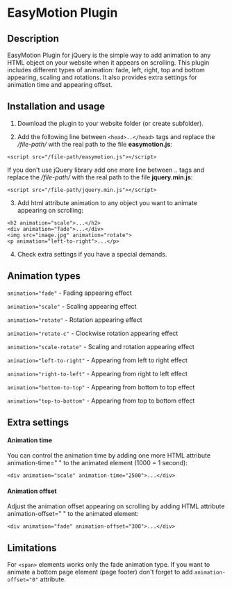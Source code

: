 # EasyMotion Plugin

## Description

EasyMotion Plugin for jQuery is the simple way to add animation to any HTML object on your website when it appears on scrolling. This plugin includes different types of animation: fade, left, right, top and bottom appearing, scaling and rotations. It also provides extra settings for animation time and appearing offset.

## Installation and usage

1. Download the plugin to your website folder (or create subfolder).

2. Add the following line between `<head>..</head>` tags and replace the */file-path/* with the real path to the file **easymotion.js**:
```
<script src="/file-path/easymotion.js"></script>
```
If you don't use jQuery library add one more line between <head>..</head> tags and replace the */file-path/* with the real path to the file **jquery.min.js**:
```
<script src="/file-path/jquery.min.js"></script>
```
3. Add html attribute animation to any object you want to animate appearing on scrolling:
```
<h2 animation="scale">...</h2>
<div animation="fade">...</div>
<img src="image.jpg" animation="rotate">
<p animation="left-to-right">...</p>
```
4. Check extra settings if you have a special demands.

## Animation types

`animation="fade"` - Fading appearing effect

`animation="scale"` - Scaling appearing effect

`animation="rotate"` - Rotation appearing effect

`animation="rotate-c"` - Clockwise rotation appearing effect

`animation="scale-rotate"` - Scaling and rotation appearing effect

`animation="left-to-right"` - Appearing from left to right effect

`animation="right-to-left"` - Appearing from right to left effect

`animation="bottom-to-top"` - Appearing from bottom to top effect

`animation="top-to-bottom"` - Appearing from top to bottom effect

## Extra settings

#### Animation time
You can control the animation time by adding one more HTML attribute animation-time=" " to the animated element (1000 = 1 second):
```
<div animation="scale" animation-time="2500">...</div>
```
#### Animation offset
Adjust the animation offset appearing on scrolling by adding HTML attribute animation-offset=" " to the animated element:
```
<div animation="fade" animation-offset="300">...</div>
```
## Limitations

For `<span>` elements works only the fade animation type.
If you want to animate a bottom page element (page footer) don't forget to add `animation-offset="0"` attribute.

